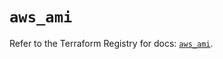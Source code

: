 # `aws_ami`

Refer to the Terraform Registry for docs: [`aws_ami`](https://registry.terraform.io/providers/hashicorp/aws/5.56.1/docs/resources/ami).
